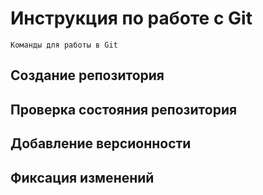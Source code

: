 # Инструкция по работе с Git

    Команды для работы в Git

## Создание репозитория

## Проверка состояния репозитория

## Добавление версионности

## Фиксация изменений
